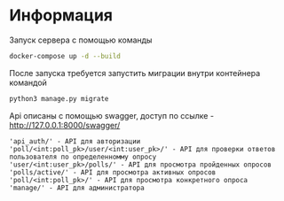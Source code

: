 # Информация


Запуск сервера с помощью команды 
```bash
docker-compose up -d --build
```

После запуска требуется запустить миграции внутри контейнера командой
```bash
python3 manage.py migrate
```

Api описаны с помощью swagger, доступ по ссылке - http://127.0.0.1:8000/swagger/

    'api_auth/' - API для авторизации 
    'poll/<int:poll_pk>/user/<int:user_pk>/' - API для проверки ответов пользователя по определенномму опросу
    'user/<int:user_pk>/polls/' - API для просмотра пройденных опросов
    'polls/active/' - API для просмотра активных опросов
    'poll/<int:poll_pk>/' - API для просмотра конкретного опроса
    'manage/' - API для администратора